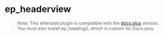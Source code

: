 # ep_headerview

> Note: This etherpad plugin is compatible with the [docs.plus](https://github.com/nwspk/docs.plus) version. You must also install ep_heading2, which is custom for Docs.plus.
